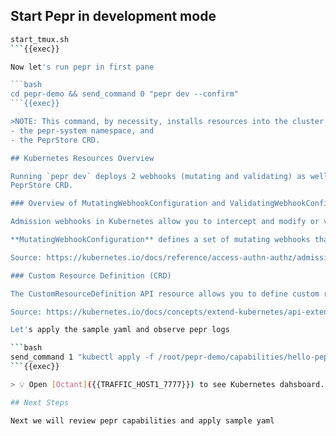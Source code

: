 ## Start Pepr in development mode

```bash
start_tmux.sh
```{{exec}}

Now let's run pepr in first pane

```bash
cd pepr-demo && send_command 0 "pepr dev --confirm"
```{{exec}}

>NOTE: This command, by necessity, installs resources into the cluster you run it against. Generally, these resources are removed once the pepr dev session ends but there are two notable exceptions:
- the pepr-system namespace, and
- the PeprStore CRD.

## Kubernetes Resources Overview

Running `pepr dev` deploys 2 webhooks (mutating and validating) as well as
PeprStore CRD. 

### Overview of MutatingWebhookConfiguration and ValidatingWebhookConfiguration

Admission webhooks in Kubernetes allow you to intercept and modify or validate requests to the API server before they are persisted. Mutating webhooks can alter the incoming requests by adding or changing fields, while validating webhooks ensure requests meet certain criteria and can reject those that do not.

**MutatingWebhookConfiguration** defines a set of mutating webhooks that modify requests, and **ValidatingWebhookConfiguration** defines a set of validating webhooks that validate requests without changing them. These configurations specify rules for which requests are intercepted and endpoints to which they are sent for processing .

Source: https://kubernetes.io/docs/reference/access-authn-authz/admission-controllers/

### Custom Resource Definition (CRD)

The CustomResourceDefinition API resource allows you to define custom resources. Defining a CRD object creates a new custom resource with a name and schema that you specify.

Source: https://kubernetes.io/docs/concepts/extend-kubernetes/api-extension/custom-resources/#customresourcedefinitions

Let's apply the sample yaml and observe pepr logs

```bash
send_command 1 "kubectl apply -f /root/pepr-demo/capabilities/hello-pepr.samples.yaml"
```{{exec}}

> 💡 Open [Octant]({{TRAFFIC_HOST1_7777}}) to see Kubernetes dahsboard.

## Next Steps

Next we will review pepr capabilities and apply sample yaml
